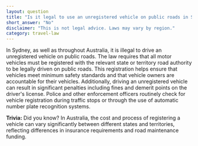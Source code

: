 ```yaml
---
layout: question
title: "Is it legal to use an unregistered vehicle on public roads in Sydney?"
short_answer: "No"
disclaimer: "This is not legal advice. Laws may vary by region."
category: travel-law
---
```

In Sydney, as well as throughout Australia, it is illegal to drive an unregistered vehicle on public roads. The law requires that all motor vehicles must be registered with the relevant state or territory road authority to be legally driven on public roads. This registration helps ensure that vehicles meet minimum safety standards and that vehicle owners are accountable for their vehicles. Additionally, driving an unregistered vehicle can result in significant penalties including fines and demerit points on the driver's license. Police and other enforcement officers routinely check for vehicle registration during traffic stops or through the use of automatic number plate recognition systems.

**Trivia:** Did you know? In Australia, the cost and process of registering a vehicle can vary significantly between different states and territories, reflecting differences in insurance requirements and road maintenance funding.
